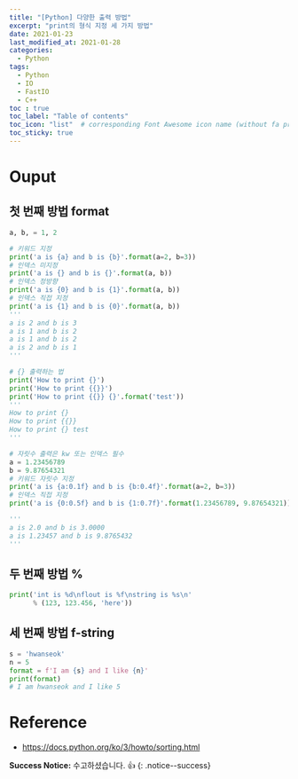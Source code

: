 ```yaml
---
title: "[Python] 다양한 출력 방법"
excerpt: "print의 형식 지정 세 가지 방법"
date: 2021-01-23
last_modified_at: 2021-01-28
categories:
  - Python
tags:
  - Python
  - IO
  - FastIO
  - C++
toc : true
toc_label: "Table of contents"
toc_icon: "list"  # corresponding Font Awesome icon name (without fa prefix)
toc_sticky: true
---
```


# Ouput

## 첫 번째 방법 format

```python
a, b, = 1, 2

# 키워드 지정
print('a is {a} and b is {b}'.format(a=2, b=3))
# 인덱스 미지정
print('a is {} and b is {}'.format(a, b))
# 인덱스 정방향
print('a is {0} and b is {1}'.format(a, b))
# 인덱스 직접 지정
print('a is {1} and b is {0}'.format(a, b))
'''
a is 2 and b is 3
a is 1 and b is 2
a is 1 and b is 2
a is 2 and b is 1
'''
```  

```python
# {} 출력하는 법
print('How to print {}')
print('How to print {{}}')
print('How to print {{}} {}'.format('test'))
'''
How to print {}
How to print {{}}
How to print {} test
'''
```

```python
# 자릿수 출력은 kw 또는 인덱스 필수
a = 1.23456789
b = 9.87654321
# 키워드 자릿수 지정
print('a is {a:0.1f} and b is {b:0.4f}'.format(a=2, b=3))
# 인덱스 직접 지정
print('a is {0:0.5f} and b is {1:0.7f}'.format(1.23456789, 9.87654321))

'''
a is 2.0 and b is 3.0000
a is 1.23457 and b is 9.8765432
'''
```  

## 두 번째 방법 %

```python
print('int is %d\nflout is %f\nstring is %s\n'
      % (123, 123.456, 'here'))
```

## 세 번째 방법 f-string

```python
s = 'hwanseok'
n = 5
format = f'I am {s} and I like {n}'
print(format)
# I am hwanseok and I like 5
```

# Reference

- <https://docs.python.org/ko/3/howto/sorting.html>

**Success Notice:**
수고하셨습니다. :+1:
{: .notice--success}